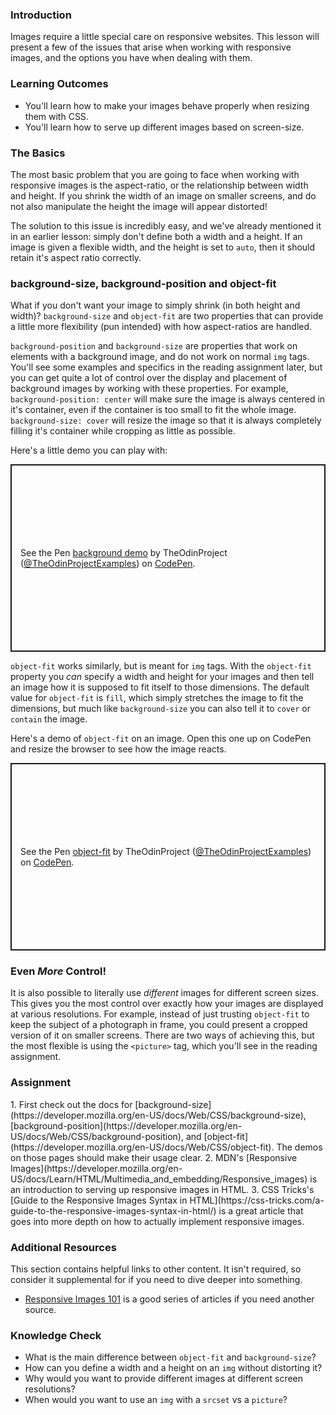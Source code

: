 ### Introduction
Images require a little special care on responsive websites. This lesson will present a few of the issues that arise when working with responsive images, and the options you have when dealing with them.

### Learning Outcomes
* You'll learn how to make your images behave properly when resizing them with CSS.
* You'll learn how to serve up different images based on screen-size.

### The Basics

The most basic problem that you are going to face when working with responsive images is the aspect-ratio, or the relationship between width and height. If you shrink the width of an image on smaller screens, and do not also manipulate the height the image will appear distorted!

The solution to this issue is incredibly easy, and we've already mentioned it in an earlier lesson: simply don't define both a width and a height. If an image is given a flexible width, and the height is set to `auto`, then it should retain it's aspect ratio correctly.

### background-size, background-position and object-fit
What if you don't want your image to simply shrink (in both height and width)? `background-size` and `object-fit` are two properties that can provide a little more flexibility (pun intended) with how aspect-ratios are handled.

`background-position` and `background-size` are properties that work on elements with a background image, and do not work on normal `img` tags. You'll see some examples and specifics in the reading assignment later, but you can get quite a lot of control over the display and placement of background images by working with these properties. For example, `background-position: center` will make sure the image is always centered in it's container, even if the container is too small to fit the whole image. `background-size: cover` will resize the image so that it is always completely filling it's container while cropping as little as possible.

Here's a little demo you can play with:
<p class="codepen" data-height="300" data-default-tab="css,result" data-slug-hash="powxJXV" data-editable="true" data-user="TheOdinProjectExamples" style="height: 300px; box-sizing: border-box; display: flex; align-items: center; justify-content: center; border: 2px solid; margin: 1em 0; padding: 1em;">
  <span>See the Pen <a href="https://codepen.io/TheOdinProjectExamples/pen/powxJXV">
  background demo</a> by TheOdinProject (<a href="https://codepen.io/TheOdinProjectExamples">@TheOdinProjectExamples</a>)
  on <a href="https://codepen.io">CodePen</a>.</span>
</p>
<script async src="https://cpwebassets.codepen.io/assets/embed/ei.js"></script>

`object-fit` works similarly, but is meant for `img` tags. With the `object-fit` property you _can_ specify a width and height for your images and then tell an image how it is supposed to fit itself to those dimensions. The default value for `object-fit` is `fill`, which simply stretches the image to fit the dimensions, but much like `background-size` you can also tell it to `cover` or `contain` the image.

Here's a demo of `object-fit` on an image. Open this one up on CodePen and resize the browser to see how the image reacts.
<p class="codepen" data-height="300" data-default-tab="css,result" data-slug-hash="NWgOGGX" data-editable="true" data-user="TheOdinProjectExamples" style="height: 300px; box-sizing: border-box; display: flex; align-items: center; justify-content: center; border: 2px solid; margin: 1em 0; padding: 1em;">
  <span>See the Pen <a href="https://codepen.io/TheOdinProjectExamples/pen/NWgOGGX">
  object-fit</a> by TheOdinProject (<a href="https://codepen.io/TheOdinProjectExamples">@TheOdinProjectExamples</a>)
  on <a href="https://codepen.io">CodePen</a>.</span>
</p>
<script async src="https://cpwebassets.codepen.io/assets/embed/ei.js"></script>

### Even _More_ Control!
It is also possible to literally use _different_ images for different screen sizes. This gives you the most control over exactly how your images are displayed at various resolutions. For example, instead of just trusting `object-fit` to keep the subject of a photograph in frame, you could present a cropped version of it on smaller screens. There are two ways of achieving this, but the most flexible is using the `<picture>` tag, which you'll see in the reading assignment.

### Assignment
<div class="lesson-content__panel" markdown="1">
1. First check out the docs for [background-size](https://developer.mozilla.org/en-US/docs/Web/CSS/background-size), [background-position](https://developer.mozilla.org/en-US/docs/Web/CSS/background-position), and [object-fit](https://developer.mozilla.org/en-US/docs/Web/CSS/object-fit). The demos on those pages should make their usage clear.
2. MDN's [Responsive Images](https://developer.mozilla.org/en-US/docs/Learn/HTML/Multimedia_and_embedding/Responsive_images) is an introduction to serving up responsive images in HTML.
3. CSS Tricks's [Guide to the Responsive Images Syntax in HTML](https://css-tricks.com/a-guide-to-the-responsive-images-syntax-in-html/) is a great article that goes into more depth on how to actually implement responsive images.
</div>

### Additional Resources
This section contains helpful links to other content. It isn't required, so consider it supplemental for if you need to dive deeper into something.

* [Responsive Images 101](https://cloudfour.com/thinks/responsive-images-101-definitions/) is a good series of articles if you need another source.

### Knowledge Check
* What is the main difference between `object-fit` and `background-size`?
* How can you define a width and a height on an `img` without distorting it?
* Why would you want to provide different images at different screen resolutions?
* When would you want to use an `img` with a `srcset` vs a `picture`?